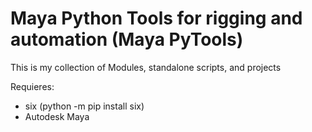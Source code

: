 # Maya Python Tools for rigging and automation (Maya PyTools)

This is my collection of Modules, standalone scripts, and projects

Requieres:
- six (python -m pip install six)
- Autodesk Maya
